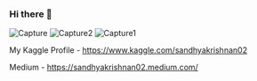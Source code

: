 ### Hi there 👋

![Capture](https://user-images.githubusercontent.com/66886190/148224773-b112778e-ee7b-45c9-af58-b17c3b6c8fcb.PNG)
![Capture2](https://user-images.githubusercontent.com/66886190/148224836-4ad5ae5d-2dba-4119-bc38-e03fc6334855.PNG)
![Capture1](https://user-images.githubusercontent.com/66886190/148102552-a72602e5-560d-44c1-a154-be06d12abd74.PNG)

My Kaggle Profile - https://www.kaggle.com/sandhyakrishnan02

Medium - https://sandhyakrishnan02.medium.com/









